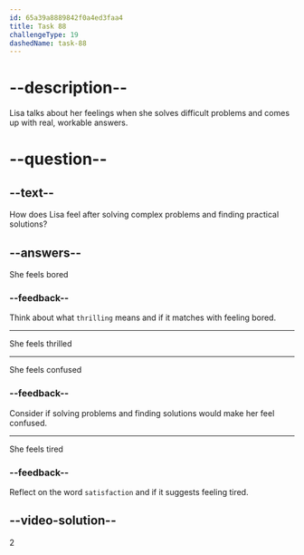 ```yaml
---
id: 65a39a8889842f0a4ed3faa4
title: Task 88
challengeType: 19
dashedName: task-88
---
```


<!--
AUDIO REFERENCE:
Lisa: Yeah. Also, the satisfaction of solving complex problems and finding practical solutions is really thrilling.
-->

# --description--

Lisa talks about her feelings when she solves difficult problems and comes up with real, workable answers.

# --question--

## --text--

How does Lisa feel after solving complex problems and finding practical solutions?

## --answers--

She feels bored

### --feedback--

Think about what `thrilling` means and if it matches with feeling bored.

---

She feels thrilled

---

She feels confused

### --feedback--

Consider if solving problems and finding solutions would make her feel confused.

---

She feels tired

### --feedback--

Reflect on the word `satisfaction` and if it suggests feeling tired.

## --video-solution--

2
